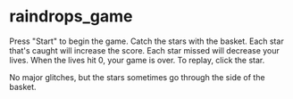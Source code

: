 raindrops_game
==============
Press "Start" to begin the game. 
Catch the stars with the basket. 
Each star that's caught will increase the score.
Each star missed will decrease your lives. 
When the lives hit 0, your game is over. 
To replay, click the star. 

No major glitches, but the stars sometimes go through the side of the basket.
